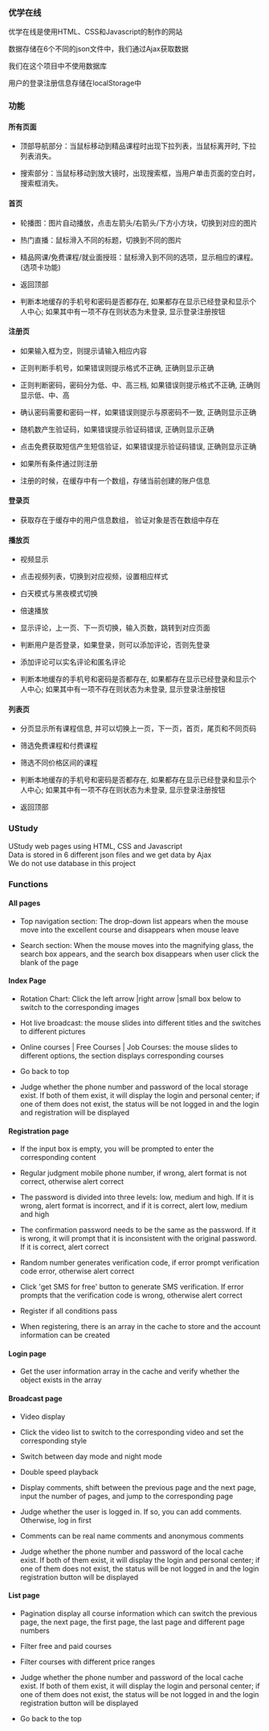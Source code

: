 ### 优学在线

优学在线是使用HTML、CSS和Javascript的制作的网站<br>

数据存储在6个不同的json文件中，我们通过Ajax获取数据<br>

我们在这个项目中不使用数据库<br>

用户的登录注册信息存储在localStorage中

### 功能

#### 所有页面

* 顶部导航部分：当鼠标移动到精品课程时出现下拉列表，当鼠标离开时, 下拉列表消失。

* 搜索部分：当鼠标移动到放大镜时，出现搜索框，当用户单击页面的空白时，搜索框消失。


#### 首页

* 轮播图：图片自动播放，点击左箭头/右箭头/下方小方块，切换到对应的图片

* 热门直播：鼠标滑入不同的标题，切换到不同的图片

* 精品网课/免费课程/就业面授班：鼠标滑入到不同的选项，显示相应的课程。(选项卡功能)

* 返回顶部

* 判断本地缓存的手机号和密码是否都存在, 如果都存在显示已经登录和显示个人中心; 如果其中有一项不存在则状态为未登录, 显示登录注册按钮

#### 注册页

* 如果输入框为空，则提示请输入相应内容

* 正则判断手机号，如果错误则提示格式不正确, 正确则显示正确

* 正则判断密码，密码分为低、中、高三档, 如果错误则提示格式不正确, 正确则显示低、中、高

* 确认密码需要和密码一样，如果错误则提示与原密码不一致, 正确则显示正确

* 随机数产生验证码，如果错误提示验证码错误, 正确则显示正确

* 点击免费获取短信产生短信验证，如果错误提示验证码错误, 正确则显示正确

* 如果所有条件通过则注册

* 注册的时候，在缓存中有一个数组，存储当前创建的账户信息

#### 登录页

* 获取存在于缓存中的用户信息数组， 验证对象是否在数组中存在

#### 播放页

* 视频显示

* 点击视频列表，切换到对应视频，设置相应样式

* 白天模式与黑夜模式切换

* 倍速播放

* 显示评论，上一页、下一页切换，输入页数，跳转到对应页面

* 判断用户是否登录，如果登录，则可以添加评论，否则先登录

* 添加评论可以实名评论和匿名评论

* 判断本地缓存的手机号和密码是否都存在, 如果都存在显示已经登录和显示个人中心; 如果其中有一项不存在则状态为未登录, 显示登录注册按钮

#### 列表页

* 分页显示所有课程信息, 并可以切换上一页，下一页，首页，尾页和不同页码

* 筛选免费课程和付费课程

* 筛选不同价格区间的课程

* 判断本地缓存的手机号和密码是否都存在, 如果都存在显示已经登录和显示个人中心; 如果其中有一项不存在则状态为未登录, 显示登录注册按钮

* 返回顶部

###  UStudy

UStudy web pages using HTML, CSS and Javascript<br>
Data is stored in 6 different json files and we get data by Ajax<br>
We do not use database in this project

### Functions 
#### All pages
* Top navigation section: The drop-down list appears when the mouse move into the excellent course and disappears when mouse leave

* Search section: When the mouse moves into the magnifying glass, the search box appears, and the search box disappears when user click the blank of the page

#### Index Page
* Rotation Chart: Click the left arrow |right arrow |small box below to switch to the corresponding images

* Hot live broadcast: the mouse slides into different titles and the switches to different pictures

* Online courses | Free Courses | Job Courses: the mouse slides to different options, the section displays corresponding courses

* Go back to top

* Judge whether the phone number and password of the local storage exist. If both of them exist, it will display the login and personal center; if one of them does not exist, the status will be not logged in and the login and registration will be displayed

#### Registration page

* If the input box is empty, you will be prompted to enter the corresponding content

* Regular judgment mobile phone number, if wrong, alert format is not correct, otherwise alert correct

* The password is divided into three levels: low, medium and high. If it is wrong, alert format is incorrect, and if it is correct, alert low, medium and high

* The confirmation password needs to be the same as the password. If it is wrong, it will prompt that it is inconsistent with the original password. If it is correct, alert correct

* Random number generates verification code, if error prompt verification code error, otherwise alert correct

* Click 'get SMS for free' button to generate SMS verification. If error prompts that the verification code is wrong, otherwise alert correct

* Register if all conditions pass

* When registering, there is an array in the cache to store and the account information can be created

#### Login page

* Get the user information array in the cache and verify whether the object exists in the array


#### Broadcast page

* Video display

* Click the video list to switch to the corresponding video and set the corresponding style

* Switch between day mode and night mode

* Double speed playback

* Display comments, shift between the previous page and the next page, input the number of pages, and jump to the corresponding page

* Judge whether the user is logged in. If so, you can add comments. Otherwise, log in first

* Comments can be real name comments and anonymous comments

* Judge whether the phone number and password of the local cache exist. If both of them exist, it will display the login and personal center; if one of them does not exist, the status will be not logged in and the login registration button will be displayed

#### List page

* Pagination display all course information which can switch the previous page, the next page, the first page, the last page and different page numbers

* Filter free and paid courses

* Filter courses with different price ranges

* Judge whether the phone number and password of the local cache exist. If both of them exist, it will display the login and personal center; if one of them does not exist, the status will be not logged in and the login registration button will be displayed

* Go back to the top